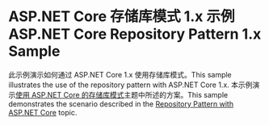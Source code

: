 # <a name="aspnet-core-repository-pattern-1x-sample"></a><span data-ttu-id="6f718-101">ASP.NET Core 存储库模式 1.x 示例</span><span class="sxs-lookup"><span data-stu-id="6f718-101">ASP.NET Core Repository Pattern 1.x Sample</span></span>

<span data-ttu-id="6f718-102">此示例演示如何通过 ASP.NET Core 1.x 使用存储库模式。</span><span class="sxs-lookup"><span data-stu-id="6f718-102">This sample illustrates the use of the repository pattern with ASP.NET Core 1.x.</span></span> <span data-ttu-id="6f718-103">本示例演示[使用 ASP.NET Core 的存储库模式](https://docs.microsoft.com/aspnet/core/fundamentals/repository-pattern)主题中所述的方案。</span><span class="sxs-lookup"><span data-stu-id="6f718-103">This sample demonstrates the scenario described in the [Repository Pattern with ASP.NET Core](https://docs.microsoft.com/aspnet/core/fundamentals/repository-pattern) topic.</span></span>
